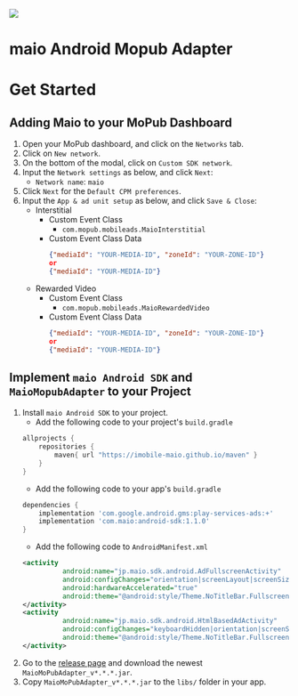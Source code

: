 ![](https://github.com/imobile-maio/maio-iOS-SDK/blob/wiki/doc/images/logo.png)

# maio Android Mopub Adapter

# Get Started

## Adding Maio to your MoPub Dashboard

1. Open your MoPub dashboard, and click on the `Networks` tab.
1. Click on `New network`.
1. On the bottom of the modal, click on `Custom SDK network`.
1. Input the `Network settings` as below, and click `Next`:
    - `Network name`: `maio`
1. Click `Next` for the `Default CPM preferences`.
1. Input the `App & ad unit setup` as below, and click `Save & Close`:
    - Interstitial
        - Custom Event Class
            - `com.mopub.mobileads.MaioInterstitial`
        - Custom Event Class Data
            ```json
            {"mediaId": "YOUR-MEDIA-ID", "zoneId": "YOUR-ZONE-ID"}
            or
            {"mediaId": "YOUR-MEDIA-ID"}
            ```
    - Rewarded Video
        - Custom Event Class
            - `com.mopub.mobileads.MaioRewardedVideo`
        - Custom Event Class Data
            ```json
            {"mediaId": "YOUR-MEDIA-ID", "zoneId": "YOUR-ZONE-ID"}
            or
            {"mediaId": "YOUR-MEDIA-ID"}
            ```

## Implement `maio Android SDK` and `MaioMopubAdapter` to your Project

1. Install `maio Android SDK` to your project.
    - Add the following code to your project's `build.gradle`
    ```gradle
    allprojects {
        repositories {        
            maven{ url "https://imobile-maio.github.io/maven" }
        }
    }
    ```
    - Add the following code to your app's `build.gradle`
    ```gradle
    dependencies {
        implementation 'com.google.android.gms:play-services-ads:+'
        implementation 'com.maio:android-sdk:1.1.0'
    }
    ```
    - Add the following code to `AndroidManifest.xml`
    ```xml
    <activity  
              android:name="jp.maio.sdk.android.AdFullscreenActivity"  
              android:configChanges="orientation|screenLayout|screenSize|smallestScreenSize"  
              android:hardwareAccelerated="true"  
              android:theme="@android:style/Theme.NoTitleBar.Fullscreen" >  
    </activity>
    <activity            
              android:name="jp.maio.sdk.android.HtmlBasedAdActivity"            
              android:configChanges="keyboardHidden|orientation|screenSize|screenLayout"            
              android:theme="@android:style/Theme.NoTitleBar.Fullscreen" >
    </activity>
    ```
1. Go to the [release page](https://github.com/imobile-maio/maio-Android-MoPubMediationAdapter/releases) and download the newest `MaioMoPubAdapter_v*.*.*.jar`.
1. Copy `MaioMoPubAdapter_v*.*.*.jar` to the `libs/` folder in your app.
